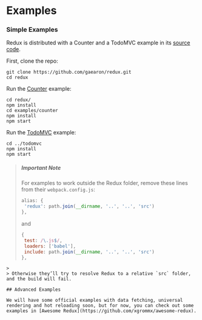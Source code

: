 # Examples

### Simple Examples

Redux is distributed with a Counter and a TodoMVC example in its [source code](https://github.com/gaearon/redux/tree/master/examples).

First, clone the repo:

```
git clone https://github.com/gaearon/redux.git
cd redux
```

Run the [Counter](https://github.com/gaearon/redux/tree/master/examples/counter) example:

```
cd redux/
npm install
cd examples/counter
npm install
npm start
```

Run the [TodoMVC](https://github.com/gaearon/redux/tree/master/examples/todomvc) example:

```
cd ../todomvc
npm install
npm start
```

>##### Important Note
>For examples to work outside the Redux folder, remove these lines from their `webpack.config.js`:
>
>```js
>alias: {
>  'redux': path.join(__dirname, '..', '..', 'src')
>},
>```
>and
>```js
>{
>  test: /\.js$/,
>  loaders: ['babel'],
>  include: path.join(__dirname, '..', '..', 'src')
>},
```
>
> Otherwise they’ll try to resolve Redux to a relative `src` folder, and the build will fail.

## Advanced Examples

We will have some official examples with data fetching, universal rendering and hot reloading soon, but for now, you can check out some examples in [Awesome Redux](https://github.com/xgrommx/awesome-redux).

